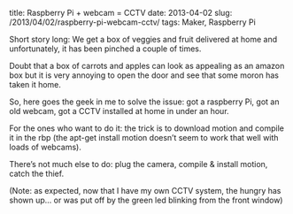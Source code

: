 title: Raspberry Pi + webcam = CCTV
date: 2013-04-02
slug: /2013/04/02/raspberry-pi-webcam-cctv/
tags: Maker, Raspberry Pi

Short story long: We get a box of veggies and fruit delivered at home and unfortunately, it has been pinched a couple of times.

Doubt that a box of carrots and apples can look as appealing as an amazon box but it is very annoying to open the door and see that some moron has taken it home.

So, here goes the geek in me to solve the issue: got a raspberry Pi, got an old webcam, got a CCTV installed at home in under an hour.

For the ones who want to do it: the trick is to download motion and compile it in the rbp (the apt-get install motion doesn&#8217;t seem to work that well with loads of webcams).

There&#8217;s not much else to do: plug the camera, compile & install motion, catch the thief.

(Note: as expected, now that I have my own CCTV system, the hungry has shown up&#8230; or was put off by the green led blinking from the front window)
